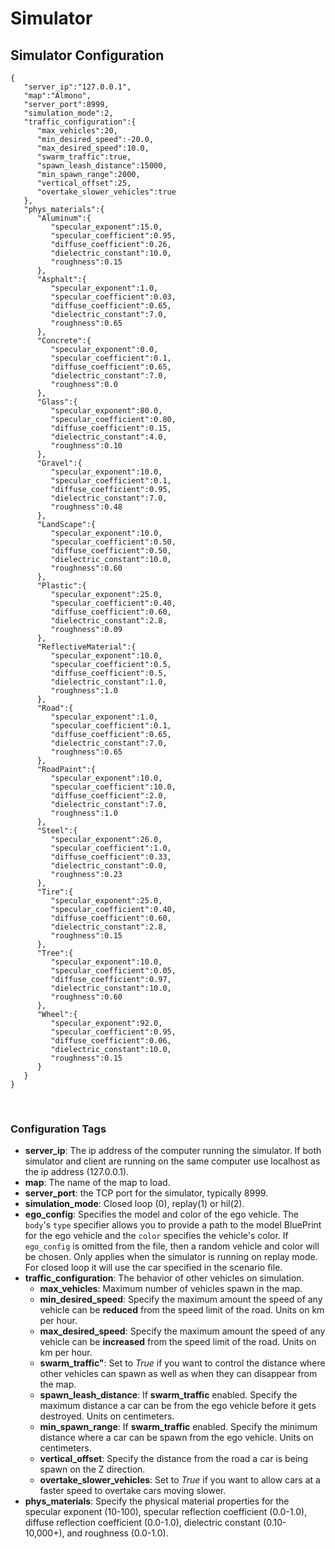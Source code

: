 # Simulator
 
## Simulator Configuration

```
{
   "server_ip":"127.0.0.1",
   "map":"Almono",
   "server_port":8999,
   "simulation_mode":2,
   "traffic_configuration":{
      "max_vehicles":20,
      "min_desired_speed":-20.0,
      "max_desired_speed":10.0,
      "swarm_traffic":true,
      "spawn_leash_distance":15000,
      "min_spawn_range":2000,
      "vertical_offset":25,
      "overtake_slower_vehicles":true
   },
   "phys_materials":{
      "Aluminum":{
         "specular_exponent":15.0,
         "specular_coefficient":0.95,
         "diffuse_coefficient":0.26,
         "dielectric_constant":10.0,
         "roughness":0.15
      },
      "Asphalt":{
         "specular_exponent":1.0,
         "specular_coefficient":0.03,
         "diffuse_coefficient":0.65,
         "dielectric_constant":7.0,
         "roughness":0.65
      },
      "Concrete":{
         "specular_exponent":0.0,
         "specular_coefficient":0.1,
         "diffuse_coefficient":0.65,
         "dielectric_constant":7.0,
         "roughness":0.0
      },
      "Glass":{
         "specular_exponent":80.0,
         "specular_coefficient":0.80,
         "diffuse_coefficient":0.15,
         "dielectric_constant":4.0,
         "roughness":0.10
      },
      "Gravel":{
         "specular_exponent":10.0,
         "specular_coefficient":0.1,
         "diffuse_coefficient":0.95,
         "dielectric_constant":7.0,
         "roughness":0.48
      },
      "LandScape":{
         "specular_exponent":10.0,
         "specular_coefficient":0.50,
         "diffuse_coefficient":0.50,
         "dielectric_constant":10.0,
         "roughness":0.60
      },
      "Plastic":{
         "specular_exponent":25.0,
         "specular_coefficient":0.40,
         "diffuse_coefficient":0.60,
         "dielectric_constant":2.8,
         "roughness":0.09
      },
      "ReflectiveMaterial":{
         "specular_exponent":10.0,
         "specular_coefficient":0.5,
         "diffuse_coefficient":0.5,
         "dielectric_constant":1.0,
         "roughness":1.0
      },
      "Road":{
         "specular_exponent":1.0,
         "specular_coefficient":0.1,
         "diffuse_coefficient":0.65,
         "dielectric_constant":7.0,
         "roughness":0.65
      },
      "RoadPaint":{
         "specular_exponent":10.0,
         "specular_coefficient":10.0,
         "diffuse_coefficient":2.0,
         "dielectric_constant":7.0,
         "roughness":1.0
      },
      "Steel":{
         "specular_exponent":26.0,
         "specular_coefficient":1.0,
         "diffuse_coefficient":0.33,
         "dielectric_constant":0.0,
         "roughness":0.23
      },
      "Tire":{
         "specular_exponent":25.0,
         "specular_coefficient":0.40,
         "diffuse_coefficient":0.60,
         "dielectric_constant":2.8,
         "roughness":0.15
      },
      "Tree":{
         "specular_exponent":10.0,
         "specular_coefficient":0.05,
         "diffuse_coefficient":0.97,
         "dielectric_constant":10.0,
         "roughness":0.60
      },
      "Wheel":{
         "specular_exponent":92.0,
         "specular_coefficient":0.95,
         "diffuse_coefficient":0.06,
         "dielectric_constant":10.0,
         "roughness":0.15
      }
   }
}
```
<p>&nbsp;</p>

### Configuration Tags

- **server_ip**: The ip address of the computer running the simulator. If both simulator and client are running on the same computer use localhost as the ip address (127.0.0.1).
- **map**: The name of the map to load.
- **server_port**: the TCP port for the simulator, typically 8999.
- **simulation_mode**: Closed loop (0), replay(1) or hil(2).
- **ego_config**: Specifies the model and color of the ego vehicle. The `body`'s `type` specifier allows you to provide a path to the model BluePrint for the ego vehicle and the `color` specifies the vehicle's color. If `ego_config` is omitted from the file, then a random vehicle and color will be chosen. Only applies when the simulator is running on replay mode. For closed loop it will use the car specified in the scenario file.
- **traffic_configuration**: The behavior of other vehicles on simulation. 
  - **max_vehicles**: Maximum number of vehicles spawn in the map.
  - **min_desired_speed**: Specify the maximum amount the speed of any vehicle can be **reduced** from the speed limit of the road.  Units on km per hour.
  - **max_desired_speed**: Specify the maximum amount the speed of any vehicle can be **increased** from the speed limit of the road. Units on km per hour.
  - **swarm_traffic"**: Set to *True* if you want to control the distance where other vehicles can spawn as well as when they can disappear from the map.
  - **spawn_leash_distance**: If **swarm_traffic** enabled. Specify the maximum distance a car can be from the ego vehicle before it gets destroyed. Units on centimeters.
  - **min_spawn_range**: If **swarm_traffic** enabled. Specify the minimum distance where a car can be spawn from the ego vehicle. Units on centimeters.
  - **vertical_offset**: Specify the distance from the road a car is being spawn on the Z direction.
  - **overtake_slower_vehicles**: Set to *True* if you want to allow cars at a faster speed to overtake cars moving slower. 
- **phys_materials**: Specify the physical material properties for the specular exponent (10-100), specular reflection coefficient (0.0-1.0), diffuse reflection coefficient (0.0-1.0), dielectric constant (0.10-10,000+), and roughness (0.0-1.0).

<p>&nbsp;</p>
